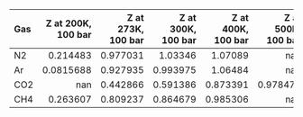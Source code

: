 | Gas   |   Z at 200K, 100 bar |   Z at 273K, 100 bar |   Z at 300K, 100 bar |   Z at 400K, 100 bar |   Z at 500K, 100 bar |   Z at 600K, 100 bar |
|:------|---------------------:|---------------------:|---------------------:|---------------------:|---------------------:|---------------------:|
| N2    |            0.214483  |             0.977031 |             1.03346  |             1.07089  |           nan        |              1.07208 |
| Ar    |            0.0815688 |             0.927935 |             0.993975 |             1.06484  |           nan        |              1.06697 |
| CO2   |          nan         |             0.442866 |             0.591386 |             0.873391 |             0.978479 |              1.0293  |
| CH4   |            0.263607  |             0.809237 |             0.864679 |             0.985306 |           nan        |              1.05975 |